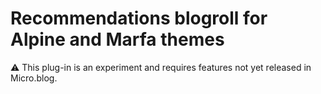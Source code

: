 # Recommendations blogroll for Alpine and Marfa themes

⚠️ This plug-in is an experiment and requires features not yet released in Micro.blog.

